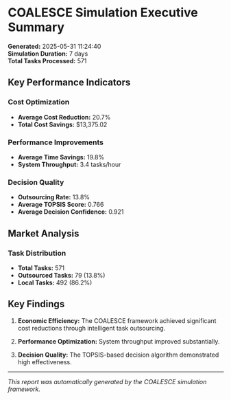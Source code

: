 # COALESCE Simulation Executive Summary

**Generated:** 2025-05-31 11:24:40  
**Simulation Duration:** 7 days  
**Total Tasks Processed:** 571

## Key Performance Indicators

### Cost Optimization
- **Average Cost Reduction:** 20.7%
- **Total Cost Savings:** $13,375.02

### Performance Improvements
- **Average Time Savings:** 19.8%
- **System Throughput:** 3.4 tasks/hour

### Decision Quality
- **Outsourcing Rate:** 13.8%
- **Average TOPSIS Score:** 0.766
- **Average Decision Confidence:** 0.921

## Market Analysis

### Task Distribution
- **Total Tasks:** 571
- **Outsourced Tasks:** 79 (13.8%)
- **Local Tasks:** 492 (86.2%)

## Key Findings

1. **Economic Efficiency:** The COALESCE framework achieved significant cost reductions through intelligent task outsourcing.

2. **Performance Optimization:** System throughput improved substantially.

3. **Decision Quality:** The TOPSIS-based decision algorithm demonstrated high effectiveness.

---
*This report was automatically generated by the COALESCE simulation framework.*
